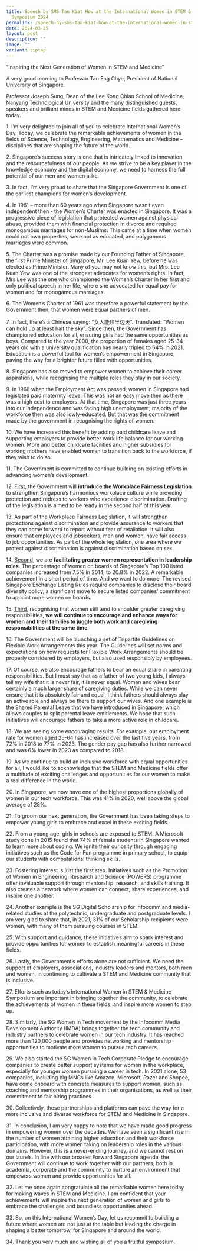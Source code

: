 ```yaml
---
title: Speech by SMS Tan Kiat How at the International Women in STEM & Medicine
  Symposium 2024
permalink: /speech-by-sms-tan-kiat-how-at-the-international-women-in-stem-medicine-symposium-2024/
date: 2024-03-25
layout: post
description: ""
image: ""
variant: tiptap
---
```

<p>“Inspiring the Next Generation of Women in STEM and Medicine”</p>
<p>A very good morning to Professor Tan Eng Chye, President of National University
of Singapore.</p>
<p>Professor Joseph Sung, Dean of the Lee Kong Chian School of Medicine,
Nanyang Technological University and the many distinguished guests, speakers
and brilliant minds in STEM and Medicine fields gathered here today.</p>
<p>1. I’m very delighted to join all of you to celebrate International Women’s
Day. Today, we celebrate the remarkable achievements of women in the fields
of Science, Technology, Engineering, Mathematics and Medicine – disciplines
that are shaping the future of the world.</p>
<p>2. Singapore’s success story is one that is intricately linked to innovation
and the resourcefulness of our people. As we strive to be a key player
in the knowledge economy and the digital economy, we need to harness the
full potential of our men and women alike.</p>
<p>3. In fact, I’m very proud to share that the Singapore Government is one
of the earliest champions for women’s development.</p>
<p>4. In 1961 – more than 60 years ago when Singapore wasn’t even independent
then - the Women’s Charter was enacted in Singapore. It was a progressive
piece of legislation that protected women against physical abuse, provided
them with financial protection in divorce and required monogamous marriages
for non-Muslims. This came at a time when women could not own properties,
were not as educated, and polygamous marriages were common.</p>
<p>5. The Charter was a promise made by our Founding Father of Singapore,
the first Prime Minister of Singapore, Mr. Lee Kuan Yew, before he was
elected as Prime Minister. Many of you may not know this, but Mrs. Lee
Kuan Yew was one of the strongest advocates for women’s rights. In fact,
Mrs Lee was the one who championed the Women’s Charter in her first and
only political speech in her life, where she advocated for equal pay for
women and for monogamous marriages.</p>
<p>6. The Women’s Charter of 1961 was therefore a powerful statement by the
Government then, that women were equal partners of men.</p>
<p>7. In fact, there’s a Chinese saying: “女人能顶半边天”. Translated: “Women can
hold up at least half the sky”. Since then, the Government has championed
education for all, ensuring girls had the same opportunities as boys. Compared
to the year 2000, the proportion of females aged 25-34 years old with a
university qualification has nearly tripled to 64% in 2021. Education is
a powerful tool for women’s empowerment in Singapore, paving the way for
a brighter future filled with opportunities.</p>
<p>8. Singapore has also moved to empower women to achieve their career aspirations,
while recognising the multiple roles they play in our society.</p>
<p>9. In 1968 when the Employment Act was passed, women in Singapore had
legislated paid maternity leave. This was not an easy move then as there
was a high cost to employers. At that time, Singapore was just three years
into our independence and was facing high unemployment; majority of the
workforce then was also lowly-educated. But that was the commitment made
by the government in recognising the rights of women.</p>
<p>10. We have increased this benefit by adding paid childcare leave and
supporting employers to provide better work life balance for our working
women. More and better childcare facilities and higher subsidies for working
mothers have enabled women to transition back to the workforce, if they
wish to do so.</p>
<p>11. The Government is committed to continue building on existing efforts
in advancing women’s development.</p>
<p>12. <u>First</u>, the Government will <strong>introduce the Workplace Fairness Legislation</strong> to
strengthen Singapore’s harmonious workplace culture while providing protection
and redress to workers who experience discrimination. Drafting of the legislation
is aimed to be ready in the second half of this year.</p>
<p>13. As part of the Workplace Fairness Legislation, it will strengthen
protections against discrimination and provide assurance to workers that
they can come forward to report without fear of retaliation. It will also
ensure that employees and jobseekers, men and women, have fair access to
job opportunities. As part of the whole legislation, one area where we
protect against discrimination is against discrimination based on sex.</p>
<p>14. <u>Second</u>, we are <strong>facilitating greater women representation in leadership roles</strong>.
The percentage of women on boards of Singapore’s Top 100 listed companies
increased from 7.5% in 2014, to 20.8% in 2022. A remarkable achievement
in a short period of time. And we want to do more. The revised Singapore
Exchange Listing Rules require companies to disclose their board diversity
policy, a significant move to secure listed companies’ commitment to appoint
more women on boards.</p>
<p>15. <u>Third</u>, recognising that women still tend to shoulder greater
caregiving responsibilities, <strong>we will continue to encourage and enhance ways for women and their families to juggle both work and caregiving responsibilities at the same time</strong>.</p>
<p>16. The Government will be launching a set of Tripartite Guidelines on
Flexible Work Arrangements this year. The Guidelines will set norms and
expectations on how requests for Flexible Work Arrangements should be properly
considered by employers, but also used responsibly by employees.</p>
<p>17. Of course, we also encourage fathers to bear an equal share in parenting
responsibilities. But I must say that as a father of two young kids, I
always tell my wife that it is never fair, it is never equal. Women and
wives bear certainly a much larger share of caregiving duties. While we
can never ensure that it is absolutely fair and equal, I think fathers
should always play an active role and always be there to support our wives.
And one example is the Shared Parental Leave that we have introduced in
Singapore, which allows couples to split parental leave entitlements. We
hope that such initiatives will encourage fathers to take a more active
role in childcare.</p>
<p>18. We are seeing some encouraging results. For example, our employment
rate for women aged 25-64 has increased over the last five years, from
72% in 2018 to 77% in 2023. The gender pay gap has also further narrowed
and was 6% lower in 2023 as compared to 2018.</p>
<p>19. As we continue to build an inclusive workforce with equal opportunities
for all, I would like to acknowledge that the STEM and Medicine fields
offer a multitude of exciting challenges and opportunities for our women
to make a real difference in the world.</p>
<p>20. In Singapore, we now have one of the highest proportions globally
of women in our tech workforce. This was 41% in 2020, well above the global
average of 28%.</p>
<p>21. To groom our next generation, the Government has been taking steps
to empower young girls to embrace and excel in these exciting fields.</p>
<p>22. From a young age, girls in schools are exposed to STEM. A Microsoft
study done in 2015 found that 74% of female students in Singapore wanted
to learn more about coding. We ignite their curiosity through engaging
initiatives such as the Code for Fun programme in primary school, to equip
our students with computational thinking skills.</p>
<p>23. Fostering interest is just the first step. Initiatives such as the
Promotion of Women in Engineering, Research and Science (POWERS) programme
offer invaluable support through mentorship, research, and skills training.
It also creates a network where women can connect, share experiences, and
inspire one another.</p>
<p>24. Another example is the SG Digital Scholarship for infocomm and media-related
studies at the polytechnic, undergraduate and postgraduate levels. I am
very glad to share that, in 2021, 31% of our Scholarship recipients were
women, with many of them pursuing courses in STEM.</p>
<p>25. With support and guidance, these initiatives aim to spark interest
and provide opportunities for women to establish meaningful careers in
these fields.</p>
<p>26. Lastly, the Government’s efforts alone are not sufficient. We need
the support of employers, associations, industry leaders and mentors, both
men and women, in continuing to cultivate a STEM and Medicine community
that is inclusive.</p>
<p>27. Efforts such as today’s International Women in STEM &amp; Medicine
Symposium are important in bringing together the community, to celebrate
the achievements of women in these fields, and inspire more women to step
up.</p>
<p>28. Similarly, the SG Women in Tech movement by the Infocomm Media Development
Authority (IMDA) brings together the tech community and industry partners
to celebrate women in our tech industry. It has reached more than 120,000
people and provides networking and mentorship opportunities to motivate
more women to pursue tech careers.</p>
<p>29. We also started the SG Women in Tech Corporate Pledge to encourage
companies to create better support systems for women in the workplace,
especially for younger women pursuing a career in tech. In 2021 alone,
53 companies, including big MNCs like Amazon, Microsoft, Razer and Shopee,
have come onboard with concrete measures to support women, such as coaching
and mentorship programmes in their organisations, as well as their commitment
to fair hiring practices.</p>
<p>30. Collectively, these partnerships and platforms can pave the way for
a more inclusive and diverse workforce for STEM and Medicine in Singapore.</p>
<p>31. In conclusion, I am very happy to note that we have made good progress
in empowering women over the decades. We have seen a significant rise in
the number of women attaining higher education and their workforce participation,
with more women taking on leadership roles in the various domains. However,
this is a never-ending journey, and we cannot rest on our laurels. In line
with our broader Forward Singapore agenda, the Government will continue
to work together with our partners, both in academia, corporate and the
community to nurture an environment that empowers women and provide opportunities
for all.</p>
<p>32. Let me once again congratulate all the remarkable women here today
for making waves in STEM and Medicine. I am confident that your achievements
will inspire the next generation of women and girls to embrace the challenges
and boundless opportunities ahead.</p>
<p>33. So, on this International Women’s Day, let us recommit to building
a future where women are not just at the table but leading the charge in
shaping a better tomorrow, for Singapore and around the world.</p>
<p>34. Thank you very much and wishing all of you a fruitful symposium.</p>